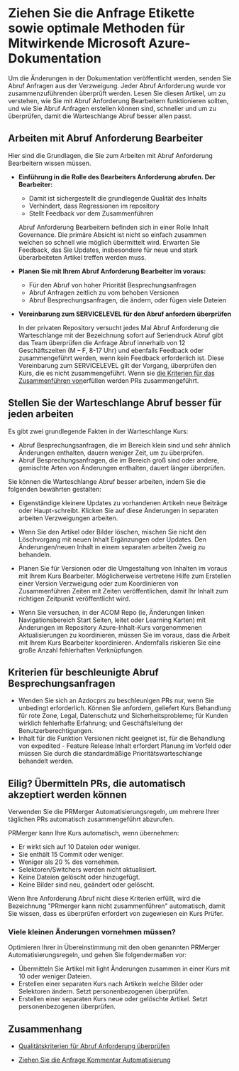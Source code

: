 # <a name="pull-request-etiquette-and-best-practices-for-microsoft-contributors-to-azure-documentation"></a>Ziehen Sie die Anfrage Etikette sowie optimale Methoden für Mitwirkende Microsoft Azure-Dokumentation

Um die Änderungen in der Dokumentation veröffentlicht werden, senden Sie Abruf Anfragen aus der Verzweigung. Jeder Abruf Anforderung wurde vor zusammenzuführenden überprüft werden. Lesen Sie diesen Artikel, um zu verstehen, wie Sie mit Abruf Anforderung Bearbeitern funktionieren sollten, und wie Sie Abruf Anfragen erstellen können sind, schneller und um zu überprüfen, damit die Warteschlange Abruf besser allen passt.

## <a name="working-with-pull-request-reviewers"></a>Arbeiten mit Abruf Anforderung Bearbeiter

Hier sind die Grundlagen, die Sie zum Arbeiten mit Abruf Anforderung Bearbeitern wissen müssen. 

- <b>Einführung in die Rolle des Bearbeiters Anforderung abrufen. Der Bearbeiter:</b>
  - Damit ist sichergestellt die grundlegende Qualität des Inhalts
  - Verhindert, dass Regressionen im repository
  - Stellt Feedback vor dem Zusammenführen

  Abruf Anforderung Bearbeitern befinden sich in einer Rolle Inhalt Governance. Die primäre Absicht ist nicht so einfach zusammen welchen so schnell wie möglich übermittelt wird. Erwarten Sie Feedback, das Sie Updates, insbesondere für neue und stark überarbeiteten Artikel treffen werden muss.

- <b>Planen Sie mit Ihrem Abruf Anforderung Bearbeiter im voraus:</b>
  - Für den Abruf von hoher Priorität Besprechungsanfragen
  - Abruf Anfragen zeitlich zu vom behoben Versionen
  - Abruf Besprechungsanfragen, die ändern, oder fügen viele Dateien

- <b>Vereinbarung zum SERVICELEVEL für den Abruf anfordern überprüfen</b>

  In der privaten Repository versucht jedes Mal Abruf Anforderung die Warteschlange mit der Bezeichnung sofort auf Seriendruck Abruf gibt das Team überprüfen die Anfrage Abruf innerhalb von 12 Geschäftszeiten (M – F, 8-17 Uhr) und ebenfalls Feedback oder zusammengeführt werden, wenn kein Feedback erforderlich ist. Diese Vereinbarung zum SERVICELEVEL gilt der Vorgang, überprüfen den Kurs, die es nicht zusammengeführt. Wenn sie [die Kriterien für das Zusammenführen von](contributor-guide-pr-criteria.md)erfüllen werden PRs zusammengeführt. 

## <a name="make-the-pull-request-queue-work-better-for-everyone"></a>Stellen Sie der Warteschlange Abruf besser für jeden arbeiten

Es gibt zwei grundlegende Fakten in der Warteschlange Kurs:

- Abruf Besprechungsanfragen, die im Bereich klein sind und sehr ähnlich Änderungen enthalten, dauern weniger Zeit, um zu überprüfen. 
- Abruf Besprechungsanfragen, die im Bereich groß sind oder andere, gemischte Arten von Änderungen enthalten, dauert länger überprüfen.

Sie können die Warteschlange Abruf besser arbeiten, indem Sie die folgenden bewährten gestalten:

- Eigenständige kleinere Updates zu vorhandenen Artikeln neue Beiträge oder Haupt-schreibt. Klicken Sie auf diese Änderungen in separaten arbeiten Verzweigungen arbeiten. 

- Wenn Sie den Artikel oder Bilder löschen, mischen Sie nicht den Löschvorgang mit neuen Inhalt Ergänzungen oder Updates. Den Änderungen/neuen Inhalt in einem separaten arbeiten Zweig zu behandeln.

- Planen Sie für Versionen oder die Umgestaltung von Inhalten im voraus mit Ihrem Kurs Bearbeiter. Möglicherweise vertretene Hilfe zum Erstellen einer Version Verzweigung oder zum Koordinieren von Zusammenführen Zeiten mit Zeiten veröffentlichen, damit Ihr Inhalt zum richtigen Zeitpunkt veröffentlicht wird.

- Wenn Sie versuchen, in der ACOM Repo (ie, Änderungen linken Navigationsbereich Start Seiten, leitet oder Learning Karten) mit Änderungen im Repository Azure-Inhalt-Kurs vorgenommenen Aktualisierungen zu koordinieren, müssen Sie im voraus, dass die Arbeit mit Ihrem Kurs Bearbeiter koordinieren. Andernfalls riskieren Sie eine große Anzahl fehlerhaften Verknüpfungen.

## <a name="criteria-for-expedited-pull-requests"></a>Kriterien für beschleunigte Abruf Besprechungsanfragen

- Wenden Sie sich an Azdocprs zu beschleunigen PRs nur, wenn Sie unbedingt erforderlich. Können Sie anfordern, geliefert Kurs Behandlung für rote Zone, Legal, Datenschutz und Sicherheitsprobleme; für Kunden wirklich fehlerhafte Erfahrung; und Geschäftsleitung der Benutzerberechtigungen. 
- Inhalt für die Funktion Versionen nicht geeignet ist, für die Behandlung von expedited - Feature Release Inhalt erfordert Planung im Vorfeld oder müssen Sie durch die standardmäßige Prioritätswarteschlange behandelt werden.


## <a name="in-a-hurry-submit-prs-that-can-be-accepted-automatically"></a>Eilig? Übermitteln PRs, die automatisch akzeptiert werden können

Verwenden Sie die PRMerger Automatisierungsregeln, um mehrere Ihrer täglichen PRs automatisch zusammengeführt abzurufen.

PRMerger kann Ihre Kurs automatisch, wenn übernehmen:
* Er wirkt sich auf 10 Dateien oder weniger.
* Sie enthält 15 Commit oder weniger.
* Weniger als 20 % des vornehmen.
* Selektoren/Switchers werden nicht aktualisiert.
* Keine Dateien gelöscht oder hinzugefügt.
* Keine Bilder sind neu, geändert oder gelöscht.

Wenn Ihre Anforderung Abruf nicht diese Kriterien erfüllt, wird die Bezeichnung "PRmerger kann nicht zusammenführen" automatisch, damit Sie wissen, dass es überprüfen erfordert von zugewiesen ein Kurs Prüfer.

### <a name="need-to-make-a-lot-of-little-changes"></a>Viele kleinen Änderungen vornehmen müssen?

Optimieren Ihrer in Übereinstimmung mit den oben genannten PRMerger Automatisierungsregeln, und gehen Sie folgendermaßen vor:
* Übermitteln Sie Artikel mit light Änderungen zusammen in einer Kurs mit 10 oder weniger Dateien.
* Erstellen einer separaten Kurs nach Artikeln welche Bilder oder Selektoren ändern. Setzt personenbezogenen überprüfen.
* Erstellen einer separaten Kurs neue oder gelöschte Artikel. Setzt personenbezogenen überprüfen.

## <a name="related"></a>Zusammenhang

- [Qualitätskriterien für Abruf Anforderung überprüfen](contributor-guide-pr-criteria.md)

- [Ziehen Sie die Anfrage Kommentar Automatisierung](contributor-guide-pull-request-comments.md)

